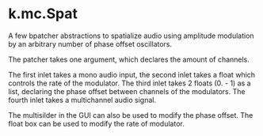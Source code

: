 # k.mc.Spat
A few bpatcher abstractions to spatialize audio using amplitude modulation by an arbitrary number of phase offset oscillators.

The patcher takes one argument, which declares the amount of channels.

The first inlet takes a mono audio input, the second inlet takes a float which controls the rate of the modulator. The third inlet takes 2 floats (0. - 1) as a list, declaring the phase offset between channels of the modulators. The fourth inlet takes a multichannel audio signal. 

The multisilder in the GUI can also be used to modify the phase offset. The float box can be used to modify the rate of modulator. 
